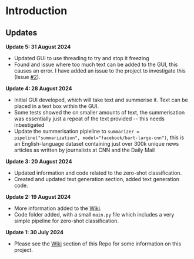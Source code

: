 # Introduction
## Updates

**Update 5: 31 August 2024**
- Updated GUI to use threading to try and stop it freezing
- Found and issue where too much text can be added to the GUI, this causes an error. I have added an issue to the project to investigate this (Issue [#2](https://github.com/ofithcheallaigh/orchid_hammer/issues/2)).

**Update 4: 28 August 2024**
- Initial GUI developed, which will take text and summerise it. Text can be placed in a text box within the GUI.
- Some tests showed the on smaller amounts of text, the summerisation was essentially just a repeat of the text provided -- this needs inbestigated
- Update the summerisation pipleline to `summarizer = pipeline("summarization", model="facebook/bart-large-cnn")`, this is an English-language dataset containing just over 300k unique news articles as written by journalists at CNN and the Daily Mail

**Update 3: 20 August 2024**
- Updated information and code related to the zero-shot classification.
- Created and updated text generation section, added text generation code.

**Update 2: 19 August 2024**
- More information added to the [Wiki](https://github.com/ofithcheallaigh/orchid_hammer/wiki).
- Code folder added, with a small `main.py` file which includes a very simple pipeline for zero-shot classification.

**Update 1: 30 July 2024**     
- Please see the [Wiki](https://github.com/ofithcheallaigh/orchid_hammer/wiki) section of this Repo for some information on this project.



